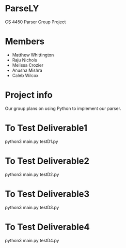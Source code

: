 # ParseLY
CS 4450 Parser Group Project
# Members
* Matthew Whittington
* Raju Nichols
* Melissa Crozier
* Anusha Mishra
* Caleb Wilcox
# Project info
Our group plans on using Python to implement our parser.
# To Test Deliverable1
python3 main.py testD1.py
# To Test Deliverable2
python3 main.py testD2.py
# To Test Deliverable3
python3 main.py testD3.py
# To Test Deliverable4
python3 main.py testD4.py
